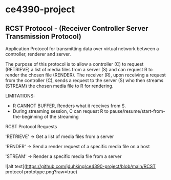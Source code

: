 # ce4390-project
## RCST Protocol - (Receiver Controller Server Transmission Protocol)

Application Protocol for transmitting data over virtual network between a controller, renderer and server.

The purpose of this protocol is to allow a controller (C) to request (RETRIEVE) a list of media files from a server (S) and can request R to render the chosen file (RENDER). The receiver (R), upon receiving a request from the controller (C), sends a request to the server (S) who then streams (STREAM) the chosen media file to R for rendering. 

LIMITATIONS:

- R CANNOT BUFFER, Renders what it receives from S.
- During streaming session, C can request R to pause/resume/start-from-the-beginning of the streaming

RCST Protocol Requests

'RETRIEVE' -> Get a list of media files from a server


'RENDER' -> Send a render request of a specific media file on a host


'STREAM' -> Render a specific media file from a server

![alt text](https://github.com/jduhking/ce4390-project/blob/main/RCST protocol prototype.png?raw=true)
